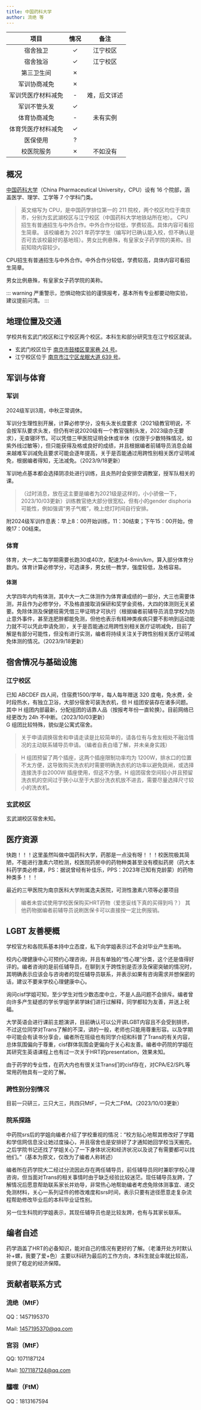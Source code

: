 ```yaml
---
title: 中国药科大学
author: 流绝 等
---
```


|        项目        | 情况 |     备注     |
| :----------------: | :--: | :----------: |
|      宿舍独卫      |  ✓   |   江宁校区   |
|      宿舍独浴      |  ✓   |   江宁校区   |
|     第三卫生间     |  ✗   |              |
|    军训协商减免    |  ✗   |              |
| 军训凭医疗材料减免 |  -   | 难，后文详述 |
|    军训不管头发    |  ✓   |              |
|    体育协商减免    |  -   |   未有实例   |
| 体育凭医疗材料减免 |  ✓   |              |
|      医保使用      |  ?   |              |
|     校医院服务     |  ✗   |   不如没有   |

## 概况

[中国药科大学](https://www.cpu.edu.cn)（China Pharmaceutical University，CPU）设有 16 个院部，涵盖医学、理学、工学等 7 个学科门类。

> 英文缩写为 CPU，是中国药学排位第一的 211 院校，两个校区均位于南京市，分别为玄武湖校区与江宁校区（中国药科大学地铁站所在地）。
> CPU 招生有普通招生与中外合作。中外合作分较低，学费较高。具体内容可看招生简章。
> 该校编者为 2021 年药学学生（编写时已确认能入校，但不确认是否可去该校最好的基地班）。男女比例悬殊，有皇家女子药学院的美称。目前知晓内容较少。

CPU招生有普通招生与中外合作。中外合作分较低，学费较高，具体内容可看招生简章。

男女比例悬殊，有皇家女子药学院的美称。

::: warning
严重警示，恐惧动物实验的谨慎报考，基本所有专业都要动物实验，建议提前问清。
:::

## 地理位置及交通

学校共有玄武门校区和江宁校区两个校区。本科生和部分研究生在江宁校区就读。

- 玄武门校区位于 [南京市鼓楼区童家巷 24 号](https://amap.com/place/B00190BBVO)。
- 江宁校区位于 [南京市江宁区龙眠大道 639 号](https://amap.com/place/B00190AGPQ)。

## 军训与体育

### 军训

2024级军训3周，中秋正常调休。

军训分生理性别开展，计算必修学分，没有头发长度要求（2021级教官明说，不会按军队要求头发，但仍有听说2020级有一个教官强制头发，2023级亦无要求），无查寝环节。可以凭借三甲医院证明全休或半休（仅限于少数特殊情况，如紫外线过敏等），但只能获得及格或良好的成绩，并且根据编者前辅导员消息会越来越难军训减免且要求可能会逐年提高，关于是否能通过用跨性别相关医疗证明减免，根据编者得知，无法减免。（2023/9/18更新）

军训地点基本都会选择阴凉处进行训练，且炎热时会安排空调教室，授军队相关的课。

> （过时消息，放在这主要是编者为2021级是这样的，小小骄傲一下，2023/10/03更新）训练教官绝大部分很宽松，但有小的gender disphoria可能性，例如强调“男子气概”，晚上熄灯时间自行安排。

附2024级军训作息表：早上8：00开始训练，11：30结束；下午15：00开始，傍晚17：00结束。

### 体育

体育，大一大二每学期需要长跑30或40次，配速为4-8min/km，算入部分体育分数内。体育计算必修学分，可选课多，男女统一教学，强度较低，及格容易。

#### 体测

大学四年内均有体测，其中大一大二体测作为体育课成绩的一部分，大三也需要体测，并且作为必修学分，不及格直接取消保研和奖学金资格，大四的体测则无关紧要。免除体测及保健班需凭借三甲证明才可执行（根据编者前辅导员消息学校为防止意外事件，甚至连肥胖都能免测，但他也表示有精神类疾病只要不影响到运动能力就不可以凭此申请免测），关于是否能通过用跨性别相关医疗证明减免，目前了解是有部分可能性，但没有进行实测，编者将持续关注关于跨性别相关医疗证明减免体测的情况。（2023/9/18更新）

## 宿舍情况与基础设施

### 江宁校区

已知 ABCDEF 四人间，住宿费1500/学年，每人每年赠送 320 度电，免水费，全时段热水，有独立卫浴，大部分宿舍可装洗衣机，但 H 组团安装存在诸多问题。其中 H 组团内部最新，分配组团的话靠人品（按报考年份一直轮换）。目前网络已经更改为 24h 不中断。（2023/10/03更新）\
G 组团比较特殊，貌似是公寓式宿舍。

> 关于申请调换宿舍和申请走读是比较简单的，请各位有与舍友相处不融洽情况的主动联系辅导员申请。（编者自表白墙了解，并未亲身实践）

> H 组团预留了两个插座，这两个插座限制功率均为 1200W，排水口的位置不太方便，这导致购买洗衣机时需要明确洗衣机的功率以避免跳闸，或选择连接洗手台2000W 插座使用，但这不方便。H 组团宿舍空间较小并且预留洗衣机的空间过于狭小以至于大部分洗衣机放不进去，需要尽量选择尺寸较小的洗衣机。

### 玄武校区

玄武湖校区宿舍未知。

## 医疗资源

快跑！！！这里虽然叫做中国药科大学，药那是一点没有呀！！！校医院极其简陋，不能进行激素六项检测，校医院药房中的药物种类甚至没有模拟药房（药大本科药学类必修课，PS：据说曾经有补佳乐，PPS：2023年已知有克龄蒙）的药物种类多！！！

最近的三甲医院为南京医科大学附属逸夫医院，可测性激素六项等必要项目

> 编者未尝试使用学校医保购买HRT药物（爱思妥线下真的买得到吗？）
> 其他药物据编者前辅导员说刷医保卡可以直接按一定比例报销。

## LGBT 友善梗概

学校官方和各院系基本持中立态度，私下向学姐表示过不会对毕业产生影响。

校内心理健康中心可预约心理咨询，并且有单独的“性心理”分类，这个还是值得好评的。编者咨询的是前任辅导员，在聊到关于跨性别是否涉及保密突破的情况时，其明确表示应该会与咨询者的现任辅导员联系，并表示如果有咨询需求并想保密的话，建议不要来学校心理健康中心。

询问cisf学姐可知，至少学生对性少数态度中立，不是人品问题不会排斥。编者曾向许多产生疑惑的学长学姐学弟学妹们进行过解释，同学都较为友善，并送上祝福。

大学英语会进行课前主题演讲，目前确认可以公开讲LGBT内容且不会受到排挤，不过这位同学对Trans了解的不深，讲的一般，老师也只能用尊重形容。以及学期中可能会有读书分享会，编者所在班级也有同学介绍和科普了Trans的有关内容，总体氛围偏向于尊重，cisf群体氛围会更偏向于关心和友善。编者中药院的学姐在其研究生英语课程上也有过一次关于HRT的presentation，效果未知。

由于药学的专业性，在药大内也有很关注Trans们的cisf存在，对CPA/E2/SPL等常用药物具有一定的了解。

### 跨性别分别情况

目前一只研三，三只大三，共四只MtF，一只大二FtM。（2023/10/03更新）

### 院系探路

中药院srs后的学姐向编者介绍了学校重视的情况：“校方贴心地帮其修改好了学籍和学信网信息没让她过度操心，并且宿舍也是安排好了才通知她回学校当天搬完。之后学院书记还找了学姐关心了一下身体状况和经济状况以及说了有需要都可以找他们。”（基本为原文，仅改为了编者人称转述）

编者所在药学院大二经过分流因此存在两任辅导员，前任辅导员同时兼职学校心理咨询，但当面对Trans的相关事情时由于缺乏经验比较迷茫。现任辅导员友跨，了解情况后愿意帮助联系家长并劝导，非常热心地帮助编者考虑免除体测事宜、递交免测材料，关心一系列证件的修改难度和srs时间，表示只要有途径愿意走复杂流程帮助修改毕业后的本科毕业证性别。

另一位生科院的学姐表示，其现任辅导员也是比较友跨，也有与其家长联系。

## 编者自述

药学涵盖了HRT的必备知识，能对自己的情况有更好的了解。（老潘开处方时默认补+螺，我要了爱+色）主要以科研为最后的工作方向，本科生就业率就比较高，提供了稳定的经济保障。

## 贡献者联系方式

### 流绝（MtF）

QQ：1457195370

Mail: <1457195370@qq.com>

### 宫羽（MtF）

QQ: 1071187124

Mail: <1071187124@qq.com>

### 醽噬（FtM）

QQ：1813167594
